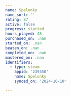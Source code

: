 ```yaml
---
name: Spelunky
name_sort: ''
rating: 87
active: false
progress: started
hours_played: 48
purchased_on: .nan
started_on: .nan
beaten_on: .nan
completed_on: .nan
mastered_on: .nan
identifiers:
  - type: steam
    appid: '239350'
    name: Spelunky
    synced_on: '2024-10-10'

---
```

